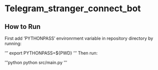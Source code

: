 # Telegram_stranger_connect_bot

## How to Run

First add ’PYTHONPASS’ environrment variable in repository directory  by running:

’’’
export PYTHONPASS=${PWD}
’’’
Then run:

’’’python
python src/main.py 
’’’